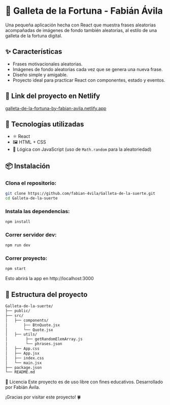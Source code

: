 # 🥠 Galleta de la Fortuna - Fabián Ávila

Una pequeña aplicación hecha con React que muestra frases aleatorias acompañadas de imágenes de fondo también aleatorias, al estilo de una galleta de la fortuna digital.

## ✨ Características

- Frases motivacionales aleatorias.
- Imágenes de fondo aleatorias cada vez que se genera una nueva frase.
- Diseño simple y amigable.
- Proyecto ideal para practicar React con componentes, estado y eventos.
## 🔗 Link del proyecto en Netlify

[galleta-de-la-fortuna-by-fabian-avila.netlify.app](galleta-de-la-fortuna-by-fabian-avila.netlify.app)
## 🧰 Tecnologías utilizadas

- ⚛️ React
- 🖼️ HTML + CSS
- 🎲 Lógica con JavaScript (uso de `Math.random` para la aleatoriedad)

## 📦 Instalación

### Clona el repositorio:
```bash
git clone https://github.com/fabian-4vila/Galleta-de-la-suerte.git
cd Galleta-de-la-suerte
```
### Instala las dependencias:
```bash
npm install
```
### Correr servidor dev:
```bash
npm run dev 
```
### Correr proyecto:
```bash
npm start
```
Esto abrirá la app en http://localhost:3000

## 📁 Estructura del proyecto
```bash
Galleta-de-la-suerte/
├── public/
├── src/
│   ├── components/
│       ├── BtnQuote.jsx
│       └── Quote.jsx  
│   ├── utils/
│        ├── getRandomElemArray.js
│        └── phrases.json
│   ├── App.css
│   ├── App.jsx
│   ├── index.css
│   └── main.jsx
├── package.json
└── README.md
```


📜 Licencia
Este proyecto es de uso libre con fines educativos.
Desarrollado por Fabián Ávila.

¡Gracias por visitar este proyecto! 🍀
